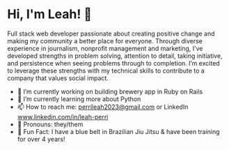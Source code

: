 # Hi, I'm Leah! 👋

Full stack web developer passionate about creating positive change and making my community a better place for everyone. Through diverse experience in journalism, nonprofit management and marketing, I’ve developed strengths in problem solving, attention to detail, taking initiative, and persistence when seeing problems through to completion. I’m excited to leverage these strengths with my technical skills to contribute to a company that values social impact.

- 🔭 I’m currently working on building brewery app in Ruby on Rails
- 🌱 I’m currently learning more about Python
- 📫 How to reach me: perrileah2023@gmail.com or LinkedIn www.linkedin.com/in/leah-perri
- 💚 Pronouns: they/them
- 🥋 Fun Fact: I have a blue belt in Brazilian Jiu Jitsu & have been training for over 4 years!
